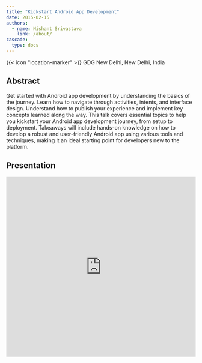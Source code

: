 ```yaml
---
title: "Kickstart Android App Development"
date: 2015-02-15
authors:
  - name: Nishant Srivastava
    link: /about/
cascade:
  type: docs
---
```


{{< icon "location-marker" >}} GDG New Delhi, New Delhi, India

<!--more-->

## Abstract

Get started with Android app development by understanding the basics of the journey.
Learn how to navigate through activities, intents, and interface design. Understand how to publish your experience and implement key concepts learned along the way. This talk covers essential topics to help you kickstart your Android app development journey, from setup to deployment. Takeaways will include hands-on knowledge on how to develop a robust and user-friendly Android app using various tools and techniques, making it an ideal starting point for developers new to the platform.

## Presentation

<iframe src="https://slides.com/nisrulz/kickstart-android-app-dev/embed" width="100%" height="480" scrolling="no" frameborder="0" webkitallowfullscreen mozallowfullscreen allowfullscreen></iframe>
